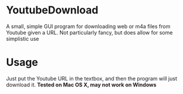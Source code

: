 # YoutubeDownload
A small, simple GUI program for downloading web or m4a files from Youtube given a URL. Not particularly fancy, but does allow for some simplistic use
<h1>Usage</h1>
Just put the Youtube URL in the textbox, and then the program will just download it.
<b>Tested on Mac OS X, may not work on Windows</b>
